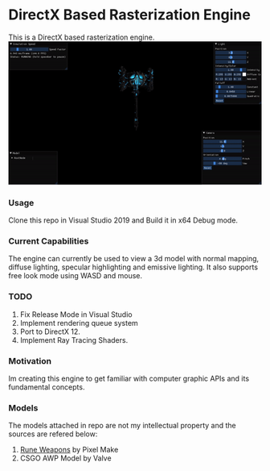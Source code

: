 # DirectX Based Rasterization Engine
This is a DirectX based rasterization engine.
![Alt Text](https://github.com/Varadd9406/DirectX11GameEngine/blob/master/ReadmeStuff/engine.gif)


### Usage
Clone this repo in Visual Studio 2019 and Build it in x64 Debug mode.


### Current Capabilities
The engine can currently be used to view a 3d model with normal mapping, diffuse lighting, specular highlighting and emissive lighting.
It also supports free look mode using WASD and mouse.


### TODO
1. Fix Release Mode in Visual Studio
2. Implement rendering queue system
3. Port to DirectX 12.
4. Implement Ray Tracing Shaders.


### Motivation
Im creating this engine to get familiar with computer graphic APIs and its fundamental concepts.


### Models
The models attached in repo are not my intellectual property and the sources are refered below:
1. [Rune Weapons](https://devassets.com/) by Pixel Make
2. CSGO AWP Model by Valve
